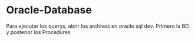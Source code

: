 # Oracle-Database
Para ejecutar los querys, abrir los archivos en oracle sql dev.
Primero la BD y posterior los Procedures
